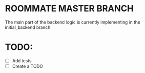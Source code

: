 # ROOMMATE MASTER BRANCH

The main part of the backend logic is currently implementing in the initial_backend branch

# TODO:

-   [ ] Add tests
-   [ ] Create a TODO
